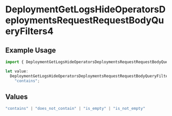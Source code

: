 # DeploymentGetLogsHideOperatorsDeploymentsRequestRequestBodyQueryFilters4

## Example Usage

```typescript
import { DeploymentGetLogsHideOperatorsDeploymentsRequestRequestBodyQueryFilters4 } from "@orq-ai/node/models/operations";

let value:
  DeploymentGetLogsHideOperatorsDeploymentsRequestRequestBodyQueryFilters4 =
    "contains";
```

## Values

```typescript
"contains" | "does_not_contain" | "is_empty" | "is_not_empty"
```